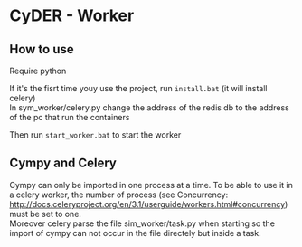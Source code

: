 CyDER - Worker
=======

How to use
----

Require python

If it's the fisrt time youy use the project, run `install.bat` (it will install celery)  
In sym_worker/celery.py change the address of the redis db to the address of the pc that run the containers

Then run `start_worker.bat` to start the worker

Cympy and Celery
-----

Cympy can only be imported in one process at a time.
To be able to use it in a celery worker, the number of process (see Concurrency: http://docs.celeryproject.org/en/3.1/userguide/workers.html#concurrency) must be set to one.  
Moreover celery parse the file sim_worker/task.py when starting so the import of cympy can not occur in the file directely but inside a task.
